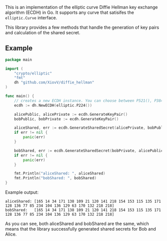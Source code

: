 This is an implementation of the elliptic curve Diffie Hellman key exchange algorithm (ECDH) in Go.
It supports any curve that satisifes the `elliptic.Curve` interface.

This library provides a few methods that handle the generation of key pairs and calculation of the shared secret.

## Example
```go
package main

import (
	"crypto/elliptic"
	"fmt"
	dh "github.com/XiovV/diffie_hellman"
)

func main() {
	// creates a new ECDH instance. You can choose between P521(), P384(), P256() and P224()
	ecdh := dh.NewECDH(elliptic.P224())

	alicePublic, alicePrivate := ecdh.GenerateKeyPair()
	bobPublic, bobPrivate := ecdh.GenerateKeyPair()

	aliceShared, err := ecdh.GenerateSharedSecret(alicePrivate, bobPublic)
	if err != nil {
		panic(err)
	}

	bobShared, err := ecdh.GenerateSharedSecret(bobPrivate, alicePublic)
	if err != nil {
		panic(err)
	}

	fmt.Println("aliceShared: ", aliceShared)
	fmt.Println("bobShared: ", bobShared)
}
```

Example output: 
```shell script
aliceShared: [165 14 34 171 138 109 21 120 141 218 154 153 115 135 171 128 136 77 85 234 104 136 129 63 170 132 218 218]
bobShared:   [165 14 34 171 138 109 21 120 141 218 154 153 115 135 171 128 136 77 85 234 104 136 129 63 170 132 218 218]
```
As you can see, both aliceShared and bobShared are the same, which means that the library successfully generated shared secrets for Bob and Alice.
